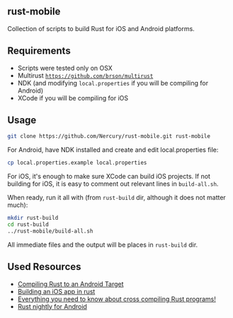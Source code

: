 ## rust-mobile

Collection of scripts to build Rust for iOS and Android platforms.

## Requirements

- Scripts were tested only on OSX
- Multirust [`https://github.com/brson/multirust`](https://github.com/brson/multirust)
- NDK (and modifying `local.properties` if you will be compiling for Android)
- XCode if you will be compiling for iOS

## Usage

```bash
git clone https://github.com/Nercury/rust-mobile.git rust-mobile
```

For Android, have NDK installed and create and edit local.properties file:

```bash
cp local.properties.example local.properties
```

For iOS, it's enough to make sure XCode can build iOS projects. If not building for iOS, it is easy
to comment out relevant lines in `build-all.sh`.

When ready, run it all with (from `rust-build` dir, although it does not matter much):

```bash
mkdir rust-build
cd rust-build
../rust-mobile/build-all.sh
```

All immediate files and the output will be places in `rust-build` dir.

## Used Resources

- [Compiling Rust to an Android Target][compiling-to-android]
- [Building an iOS app in rust][ios-in-rust]
- [Everything you need to know about cross compiling Rust programs!][japaric-rust-cross]
- [Rust nightly for Android][rust-nightly-for-android]

[compiling-to-android]: https://ghotiphud.github.io/rust/android/cross-compiling/2016/01/06/compiling-rust-to-android.html
[ios-in-rust]: https://www.bignerdranch.com/blog/building-an-ios-app-in-rust-part-1/
[japaric-rust-cross]: https://github.com/japaric/rust-cross
[rust-nightly-for-android]: https://users.rust-lang.org/t/rust-nightly-for-android/645/3

